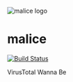 ![malice logo](https://raw.githubusercontent.com/black-top/malice/master/app/static/img/logo/malice_logo.png)

malice
======
[![Build Status](https://drone.io/github.com/blacktop/malice/status.png)](https://drone.io/github.com/blacktop/malice/latest)

VirusTotal Wanna Be

